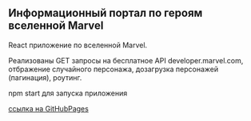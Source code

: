 ## Информационный портал по героям вселенной Marvel

React приложение по вселенной Marvel. 

Реализованы GET запросы на бесплатное API developer.marvel.com, отбражение случайного персонажа, дозагрузка персонажей (пагинация), роутинг.

npm start для запуска приложения

[ссылка на GitHubPages](https://romanmotoshin.github.io/portfolio/Marvel/)
